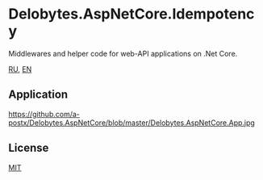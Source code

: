 # Delobytes.AspNetCore.Idempotency
Middlewares and helper code for web-API applications on .Net Core.

[RU](README.md), [EN](README.en.md)

## Application

https://github.com/a-postx/Delobytes.AspNetCore/blob/master/Delobytes.AspNetCore.App.jpg

## License
[MIT](https://github.com/a-postx/Delobytes.AspNetCore.Idempotency/blob/master/LICENSE)